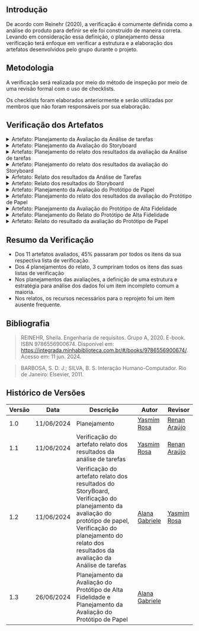 ## Introdução

De acordo com Reinehr (2020), a verificação é comumente definida como a análise do produto para definir se ele foi construído de maneira correta. Levando em consideração essa definição, o planejamento dessa verificação terá enfoque em verificar a estrutura e a elaboração dos artefatos desenvolvidos pelo grupo durante o projeto.

## Metodologia

A verificação será realizada por meio do método de inspeção por meio de uma revisão formal com o uso de checklists.

Os checklists foram elaborados anteriormente e serão utilizadas por membros que não foram responsáveis por sua elaboração.

## Verificação dos Artefatos

<details>
<summary>Artefato: Planejamento da Avaliação da Análise de tarefas</summary>

O responsável pela verificação deste artefato é o <b>Yasmim Rosa</b> o checklist foi elaborado pelo <b>Marco Tulio </b>

<h2> Checklist </h2>
<p> Na tabela 1, está o checklist com suas devidas respostas: </p>

<font size="2"><p style="text-align: center"> Checklist de Verificação do Planejamento da Avaliação da Análise de tarefas </font>

<table>
  <thead>
    <tr>
      <th>Questão</th>
      <th>Resposta (Sim / Não / Incompleto)</th>
      <th>Rastreabilidade</th>
      <th>Captura de Tela</th>
    </tr>
  </thead>
  <tbody>
    <tr>
      <td>1. O framework utilizado foi o DECIDE?</td>
      <td>Sim</td>
      <td>Item 11.8, página 279 e 280, SIMONE DINIZ JUNQUEIRO BARBOSA, BRUNO SANTANA DA SILVA, Interação Humano-Computador, 1a. Edição.</td>
      <td> <a href="../prints/PlanejamentoAvaliacaoTarefas_1.jpeg">Página 279</a> </td>
    </tr>
    <tr>
      <td>2. O(s) objetivo(s) foi/foram declarado(s) respeitando àqueles definidos por Sharp et al.? </td>
      <td>Sim</td>
      <td>Item 11, página 261, SIMONE DINIZ JUNQUEIRO BARBOSA, BRUNO SANTANA DA SILVA, Interação Humano-Computador, 1a. Edição.</td>
      <td> <a href="../prints/PlanejamentoAvaliacaoTarefas_2.jpeg">Página 261</a> </td>
    </tr>
    <tr>
      <td>3. Define como serão tratadas as questões éticas?</td>
      <td>Sim</td>
      <td>Item 11.7.2, página 275, SIMONE DINIZ JUNQUEIRO BARBOSA, BRUNO SANTANA DA SILVA, Interação Humano-Computador, 1a. Edição.</td>
      <td> <a href="../prints/PlanejamentoAvaliacaoTarefas_3.jpeg">Página 275</a> </td>
    </tr>
    <tr>
      <td>4. Planeja a realização do teste piloto bem como uma data para realização? 
     </td>
      <td>Sim</td>
      <td>Item 11.7.2, página 276, SIMONE DINIZ JUNQUEIRO BARBOSA, BRUNO SANTANA DA SILVA, Interação Humano-Computador, 1a. Edição.</td>
      <td> <a href="../prints/PlanejamentoAvaliacaoTarefas_4.jpeg">Página 276</a> </td>
    </tr>
    <tr>
      <td>5. Foi planejado como identificar e administrar as questões práticas da avaliação?
    </td>
      <td>Sim</td>
      <td>Item 11.7.2, página 275, SIMONE DINIZ JUNQUEIRO BARBOSA, BRUNO SANTANA DA SILVA, Interação Humano-Computador, 1a. Edição.</td>
    </tr>
    <td> <a href="../prints/PlanejamentoAvaliacaoTarefas_5.jpeg">Página 275</a> </td>
    <tr>
      <td>6. Está especificado como os dados serão
tratados e como serão apresentados? </td>
      <td>Sim</td>
      <td>Item 11.7.4, página 278, SIMONE DINIZ JUNQUEIRO BARBOSA, BRUNO SANTANA DA SILVA, Interação Humano-Computador, 1a. Edição.</td>
      <td> <a href="../prints/PlanejamentoAvaliacaoTarefas_6.jpeg">Página 278</a> </td>
    </tr>
  </tbody>
</table>

<font size="2"><p style="text-align: center">Fonte: <a href=""> Marco Tulio </a></p></font>

<h2>Sugestões de Melhoria</h2>

<p> No tópico de questões práticas poderia haver uma separação entre as perguntas a serem realizadas entre perguntas para confirmação do perfil do usuário e perguntas sobre a avaliação. Inserir a data no plnajemanto de teste piloto também seria interessante.</p>

<h3> Vídeo da Verificação </h3>
<iframe width="560" height="315" src="https://www.youtube.com/embed/kNLpvfIAuww?si=Bkn2eSBB-rzlKnkh" title="YouTube video player" frameborder="0" allow="accelerometer; autoplay; clipboard-write; encrypted-media; gyroscope; picture-in-picture; web-share" referrerpolicy="strict-origin-when-cross-origin" allowfullscreen></iframe>

</details>

<details>
    <summary>Artefato: Planejamento da Avaliação do Storyboard </summary>

O responsável pela verificação deste artefato é o <b>Marco Tulio</b> o checklist foi elaborado pela <b>Alana Gabriele </b>

<h2> Checklist </h2>
<p> Na tabela 2, está o checklist com suas devidas respostas: </p>

<font size="2"><p style="text-align: center"> Tabela 2 - Checklist de Verificação do Planejamento da Avaliação do Storyboard </font>

  <table>
  <thead>
    <tr>
      <th>Questão</th>
      <th>Resposta (Sim / Não / Incompleto)</th>
      <th>Rastreabilidade<th>
      <th>Captura de Tela<th>
    </tr>
  </thead>
  <tbody>
    <tr>
      <td>1. Está seguindo o framework DECIDE?</td>
      <td>Sim</td>
      <td>Item 11.8, página 279 e 280, SIMONE DINIZ JUNQUEIRO BARBOSA, BRUNO SANTANA DA SILVA, Interação Humano-Computador, 1a. Edição.</td>
      <td></td>
      <td><a href="../prints/PlanejamentoStoryboard1.png">Imagem</a></td>
    </tr>
    <tr>
      <td>2. Os objetivos da avaliação do storyboard foram claramente definidos?</td>
      <td>Sim</td>
      <td>Item 11.8, página 280, SIMONE DINIZ JUNQUEIRO BARBOSA, BRUNO SANTANA DA SILVA, Interação Humano-Computador, 1a. Edição.</td>
      <td></td>
      <td>  <a href="../prints/PlanejamentoStoryboard2.png">Imagem</a> </td>
    </tr>
    <tr>
      <td>3. O número dos participantes selecionados para a avaliação são suficientes para obter resultados representativos e confiáveis?</td>
      <td>sim</td>
      <td>Item 11.8, página 280, SIMONE DINIZ JUNQUEIRO BARBOSA, BRUNO SANTANA DA SILVA, Interação Humano-Computador, 1a. Edição.</td>
      <td></td>
      <td>  <a href="../prints/PlanejamentoStoryboard3.png">Imagem</a> </td>
    </tr>
    <tr>
      <td>4. As questões éticas foram abordadas, garantindo o consentimento informado dos participantes?
     </td>
      <td>Sim</td>
      <td>Item 11.8, página 280, SIMONE DINIZ JUNQUEIRO BARBOSA, BRUNO SANTANA DA SILVA, Interação Humano-Computador, 1a. Edição.</td>
      <td></td>
      <td>  <a href="../prints/PlanejamentoStoryboard4.png">Imagem</a> </td>
    </tr>
    <tr>
      <td>5. As questões específicas que a avaliação pretender responder foram identificadas?
      </td>
      <td>sim</td>
      <td>Item 11.8, página 280, SIMONE DINIZ JUNQUEIRO BARBOSA, BRUNO SANTANA DA SILVA, Interação Humano-Computador, 1a. Edição.</td>
      ß<td></td>
      <td>  <a href="../prints/PlanejamentoStoryboard6.png">Imagem</a> </td>
    </tr>
    <tr>
      <td>6. Foi realizado o teste piloto para testar previamente o ambiente e os materiais? </td>
      <td>Sim</td>
      <td>Item 11.7, página 275, SIMONE DINIZ JUNQUEIRO BARBOSA, BRUNO SANTANA DA SILVA, Interação Humano-Computador, 1a. Edição.</td>
      <td></td>
      <td>  <a href="../prints/PlanejamentoStoryboard5.png">Imagem</a> </td>
    </tr>
  </tbody>
</table>

<font size="2"><p style="text-align: center">Fonte: <a href=""> Alana Gabriele </a></p></font>

  <thead>
    <tr>
      <th>Questão</th>
      <th>Resposta (Sim / Não / Incompleto)</th>
    </tr>
  </thead>
  <tbody>
    <tr>
      <td>1. Está seguindo o framework DECIDE?
      </td>
      <td>Sim</td>
    </tr>
    <tr>
      <td>2. Os objetivos da avaliação do storyboard foram claramente definidos?</td>
      <td>Sim</td>
    </tr>
    <tr>
      <td>3. O número dos participantes selecionados para a avaliação são suficientes para obter resultados representativos e confiáveis?</td>
      <td>Não</td>
    </tr>
    <tr>
      <td>4. As questões éticas foram abordadas, garantindo o consentimento informado dos participantes?
     </td>
      <td>Sim</td>
    </tr>
    <tr>
      <td>5. As questões específicas que a avaliação pretender responder foram identificadas?
      </td>
      <td>Sim</td>
    </tr>
    <tr>
      <td>6. Foi realizado o teste piloto para testar previamente o ambiente e os materiais? </td>
      <td>Sim</td>
    </tr>
  </tbody>
</table>

<font size="2"><p style="text-align: center">Fonte: <a href=""> Alana Gabriele </a></p></font>

<h2>Sugestões de Melhoria</h2>
<p>sem sugestões.</p>

<h3> Vídeo da Verificação </h3>

<iframe width="560" height="315" src="https://www.youtube.com/embed/gOuCs3w0D9Y?si=lf3ho3P1oc7At6dM" title="YouTube video player" frameborder="0" allow="accelerometer; autoplay; clipboard-write; encrypted-media; gyroscope; picture-in-picture; web-share" referrerpolicy="strict-origin-when-cross-origin" allowfullscreen></iframe>

</details>

<details>
    <summary> Artefato: Planejamento do relato dos resultados da avaliação da Análise de tarefas </summary>
    O responsável pela verificação deste artefato é a <b>Marco Tulio</b> o checklist foi elaborado pelo <b>Pedro Henrique. </b>

<h2> Checklist </h2>
  <p> Na tabela 3, está o checklist com suas devidas respostas: </p>

<font size="2"><p style="text-align: center"> Tabela 4 - Checklist de Verificação do Planejamento do relato dos resultados da avaliação do Storyboard </font>

 <table>
  <thead>
    <tr>
      <th>Questão</th>
      <th>Resposta (Sim / Não / Incompleto)</th>
    </tr>
  </thead>
  <tbody>
    <tr>
      <td>1. A estrutura geral do relato é a mesma definida no planejamento mas de maneira detalhada com instruções?</td>
      <td>Sim</td>
    </tr>
    <tr>
      <td>2. A metodologia da avaliação foi definida?
      </td>
      <td>Sim</td>
    </tr>
    <tr>
      <td>3. O processo de avaliação foi revisado para identificar eficiência?
      </td>
      <td>Sim</td>
    </tr>
    <tr>
      <td>4. Os métodos de análise dos dados coletados foram definidos?  </td>
      <td>Sim</td>
    </tr>
    <tr>
      <td>5. Os próximos passos após a apresentação dos resultados foram planejados?  </td>
      <td>Sim</td>
    </tr>
  </tbody>
</table>

<font size="2"><p style="text-align: center">Fonte: <a href=""> Pedro Henrique </a></p></font>

<h2>Sugestões de Melhoria</h2>

<p> Nenhuma sugestão de melhoria necessária. </p>
<iframe width="560" height="315" src="https://www.youtube.com/embed/fvOrX7tJolk?si=N5JQexjaCr_Uln20" title="YouTube video player" frameborder="0" allow="accelerometer; autoplay; clipboard-write; encrypted-media; gyroscope; picture-in-picture; web-share" referrerpolicy="strict-origin-when-cross-origin" allowfullscreen></iframe>

</details>

<details>
    <summary>Artefato: Planejamento do relato dos resultados da avaliação do Storyboard 
</summary>
O responsável pela verificação deste artefato é o <b>Marco Tulio</b> o checklist foi elaborado pelo <b>Pedro Henrique</b>

  <h2> Checklist </h2>
  <p> Na tabela 4, está o checklist com suas devidas respostas: </p>

<font size="2"><p style="text-align: center"> Tabela 4 - Checklist de Verificação do Planejamento do relato dos resultados da avaliação do Storyboard </font>

 <table>
  <thead>
    <tr>
      <th>Questão</th>
      <th>Resposta (Sim / Não / Incompleto)</th>
    </tr>
  </thead>
  <tbody>
    <tr>
      <td>1. A estrutura geral do relato é a mesma definida no planejamento mas de maneira detalhada com instruções?</td>
      <td>Sim</td>
    </tr>
    <tr>
      <td>2. A metodologia da avaliação foi definida?
      </td>
      <td>Sim</td>
    </tr>
    <tr>
      <td>3. O processo de avaliação foi revisado para identificar eficiência?
      </td>
      <td>Sim</td>
    </tr>
    <tr>
      <td>4. Os métodos de análise dos dados coletados foram definidos?  </td>
      <td>Sim</td>
    </tr>
    <tr>
      <td>5. Os próximos passos após a apresentação dos resultados foram planejados?  </td>
      <td>Sim</td>
    </tr>
  </tbody>
</table>

<font size="2"><p style="text-align: center">Fonte: <a href=""> Pedro Henrique </a></p></font>

  <h2>Sugestões de Melhoria</h2>

<p> O artefato foi bem desenvolvido, portanto não há sugestões de melhoria </p>

<iframe width="560" height="315" src="https://www.youtube.com/embed/JYLSvJ6sNc8" title="YouTube video player" frameborder="0" allow="accelerometer; autoplay; clipboard-write; encrypted-media; gyroscope; picture-in-picture; web-share" referrerpolicy="strict-origin-when-cross-origin" allowfullscreen></iframe>

</details>

<details>
    <summary> Arfetato: Relato dos resultados da Análise de Tarefas </summary>

O responsável pela verificação deste artefato é a <b>Yasmim Rosa</b> o checklist foi elaborado pelo <b>Gustavo Alves</b>

  <h2> Checklist </h2>
  <p> Na tabela 5, está o checklist com suas devidas respostas: </p>

<font size="2"><p style="text-align: center"> Tabela 5 - Checklist de Verificação do Relato dos resultados da Análise de Tarefas </font>

<table>
  <thead>
    <tr>
      <th>Questão</th>
      <th>Resposta (Sim / Não / Incompleto)</th>
    </tr>
  </thead>
  <tbody>
    <tr>
      <td>1. Há uma explicação de como os resultados serão utilizados?</td>
      <td> Não </td>
    </tr>
    <tr>
      <td>2. É citado sobre quais foram os instrumentos utilizados para a avaliação? (questionários, roteiros de entrevista, etc.)
</td>
      <td>Sim</td>
    </tr>
    <tr>
      <td>3. O perfil dos participantes é representativo do público-alvo? </td>
      <td>Sim</td>
    </tr>
    <tr>
      <td>4. As questões éticas relacionadas aos participantes foram abordadas?
</td>
      <td>Não</td>
    </tr>
    <tr>
      <td>5.O feedback foi analisado para identificar tendências e padrões comuns? </td>
      <td>Incompleto</td>
    </tr>
    <tr>
      <td>6. Existe um cronograma para possíveis melhorias? </td>
      <td>Não</td>
    </tr>
  </tbody>
</table>

<font size="2"><p style="text-align: center">Fonte: <a href=""> Gustavo Alves </a></p></font>

<h2>Sugestões de Melhoria</h2>

<p> Na secção de "Sugestões de Melhoria" em todos os casos, o foco é na interatividade com o sistema e não o HTA em si, além disso depois das entrevistas realizadas podia ter um tópico que tivesse uma resumo sobre os que os usuários disseram de maneira geral. </p>
<p> Não tem um tópico de reprojeto ou planejamento que cobrisse as melhorias levantadas. </p>
<p> Seria também interessante, se informassem de maneira narrativa que o participante aceitou o TCLE e informações gerais da entrevista. </p>

<iframe width="560" height="315" src="https://www.youtube.com/embed/MNmG_JjXh54" title="YouTube video player" frameborder="0" allow="accelerometer; autoplay; clipboard-write; encrypted-media; gyroscope; picture-in-picture; web-share" referrerpolicy="strict-origin-when-cross-origin" allowfullscreen></iframe>

</details>

<details>
    <summary> Artefato: Relato dos resultados do Storyboard  </summary>
    O responsável pela verificação deste artefato é a <b>Yasmim Rosa</b> o checklist foi elaborado pelo <b>Gustavo Alves</b>

    <h2> Checklist </h2>

  <p> Na tabela 6, está o checklist com suas devidas respostas: </p>

<font size="2"><p style="text-align: center"> Tabela 6 - Checklist de Verificação do Relato dos resultados do Storyboard </font>

  <table>
  <thead>
    <tr>
      <th>Questão</th>
      <th>Resposta (Sim / Não / Incompleto)</th>
      <th>Rastreabilidade</th>
      <th>Captura de Tela</th>
    </tr>
  </thead>
  <tbody>
    <tr>
      <td>1. Há uma explicação de como os resultados serão utilizados?</td>
      <td>Sim</td>
      <td>Item 8.4.3, página 279, SIMONE DINIZ JUNQUEIRO BARBOSA, BRUNO SANTANA DA SILVA, Interação Humano-Computador, 1a. Edição.</td>
      <td><a href="../prints/resultado_analise_tarefas_1.png">Página 180</a></td>
    </tr>
    <tr>
      <td>2. É citado sobre quais foram os instrumentos utilizados para a avaliação? (questionários, roteiros de entrevista)</td>
      <td>Sim</td>
      <td>Item 11.6, página 272, SIMONE DINIZ JUNQUEIRO BARBOSA, BRUNO SANTANA DA SILVA, Interação Humano-Computador, 1a. Edição.</td>
      <td><a href="../prints/resultado_analise_tarefas_2.png">Página 272</a></td>
    </tr>
    <tr>
      <td>3. O perfil dos participantes é representativo do público-alvo?</td>
      <td>Sim</td>
      <td>Item 7.5.2, página 151 - 152, SIMONE DINIZ JUNQUEIRO BARBOSA, BRUNO SANTANA DA SILVA, Interação Humano-Computador, 1a. Edição.</td>
      <td><a href="../prints/resultado_analise_tarefas_3.png">Página 151 - 152</a></td>
    </tr>
    <tr>
      <td>4. As respostas dos usuários foram analisadas para identificar padrões e tendências comuns?</td>
      <td>Sim</td>
      <td>Item 7.5.5.5, página 158, SIMONE DINIZ JUNQUEIRO BARBOSA, BRUNO SANTANA DA SILVA, Interação Humano-Computador, 1a. Edição.</td>
      <td><a href="../prints/resultado_analise_tarefas_3.png">Página 158</a></td>
    </tr>
    <tr>
      <td>5. As questões éticas relacionadas aos participantes foram abordadas?</td>
      <td>Sim</td>
      <td>Item 7.4, página 141, SIMONE DINIZ JUNQUEIRO BARBOSA, BRUNO SANTANA DA SILVA, Interação Humano-Computador, 1a. Edição.</td>
      <td><a href="../prints/resultado_analise_tarefas_6.png">Página 141</a></td>
    </tr>
    <tr>
      <td>6.  Os recursos necessários (tempo, orçamento, avaliador) para implementar as melhorias estão identificados?</td>
      <td>Não</td>
      <td>Item 11.7.2, página 273, SIMONE DINIZ JUNQUEIRO BARBOSA, BRUNO SANTANA DA SILVA, Interação Humano-Computador, 1a. Edição.</td>
      <td><a href="../prints/resultado_storyboard_6.png">Página 275</a></td>
    </tr>
    <tr>
      <td>7.  Foram implementadas alterações ou ajustes no storyboard em função de insights obtidos ou desafios encontrados durante a avaliação?</td>
      <td>Não</td>
      <td>Item 6.3.4, página 121 - 122, SIMONE DINIZ JUNQUEIRO BARBOSA, BRUNO SANTANA DA SILVA, Interação Humano-Computador, 1a. Edição.</td>
      <td><a href="../prints/resultado_storyboard_7.png">Página 121 - 122</a></td>
    </tr>
  </tbody>
</table>

<font size="2"><p style="text-align: center">Fonte: <a href=""> Gustavo Alves </a></p></font>

<h2>Sugestões de Melhoria</h2>

<p> Com as informações obtidas, o planejamento do reprojeto deveria ser mais palpável ao invés de uma simples lista, nos storyboards com necessidade de mudança não foram planejados períodos para realização delas. </p>

<h2>Gravação</h2>

<iframe width="560" height="315" src="https://www.youtube.com/embed/gaWqqQc8fCQ?si=bbA0gYApNoA37U7k" title="YouTube video player" frameborder="0" allow="accelerometer; autoplay; clipboard-write; encrypted-media; gyroscope; picture-in-picture; web-share" referrerpolicy="strict-origin-when-cross-origin" allowfullscreen></iframe>

</details>

<details>
    <summary> Artefato: Planejamento da Avaliação do Protótipo de Papel 
 </summary>

O responsável pela verificação deste artefato é a <b>Alana Gabriele</b> o checklist foi elaborado pela <b>Yasmim Rosa</b>

    <h2> Checklist </h2>

  <p> Na tabela 7, está o checklist com suas devidas respostas: </p>

<font size="2"><p style="text-align: center"> Tabela 7 - Checklist de Verificação do Planejamento da Avaliação do Protótipo de Papel </font>

  <table>
  <thead>
    <tr>
      <th>Questão</th>
      <th>Resposta (Sim / Não / Incompleto)</th>
      <th>Rastreabilidade<th>
      <th>Captura de Tela<th>
    </tr>
  </thead>
  <tbody>
    <tr>
      <td>1. Utiliza o framework DECIDE?
      </td>
      <td>Sim</td>
      <td>Item 11.8, página 280, SIMONE DINIZ JUNQUEIRO BARBOSA, BRUNO SANTANA DA SILVA, Interação Humano-Computador, 1a. Edição.</td>
      <td></td>
      <td> <a href="../prints/PlanejamentoAvaliacaoPrototipoPapel_1.png">Página 280</a> </td>
    </tr>
    <tr>
      <td>2. O(s) objetivo(s) foi/foram declarado(s) respeitando àqueles definidos por Sharp et al.?
        </td>
      <td>Sim</td>
      <td>Item 11.2, página 264, SIMONE DINIZ JUNQUEIRO BARBOSA, BRUNO SANTANA DA SILVA, Interação Humano-Computador, 1a. Edição.</td>
      <td></td>
      <td> <a href="../prints/PlanejamentoAvaliacaoPrototipoPapel_2.png">Página 264</a> </td>
    </tr>
    <tr>
      <td>3. As perguntas exploratórias foram definidas com base no(s) objetivo(s) escolhido(s) de forma a serem respondidas ao fim da avaliação?
    </td>
      <td>Sim</td>
      <td>Item 11.2, página 266, SIMONE DINIZ JUNQUEIRO BARBOSA, BRUNO SANTANA DA SILVA, Interação Humano-Computador, 1a. Edição.</td>
      <td></td>
      <td> <a href="../prints/PlanejamentoAvaliacaoPrototipoPapel_3.png">Página 266</a> </td>
    </tr>
    <tr>
      <td>4. As questões práticas incluem etapas de preparação, recrutamento, organização temporal e espacial (cronograma e locais para realização) bem como o roteiro a ser utilizado? </td>
      <td>Sim</td>
      <td>Item 11.7, página 275, SIMONE DINIZ JUNQUEIRO BARBOSA, BRUNO SANTANA DA SILVA, Interação Humano-Computador, 1a. Edição.</td>
      <td></td>
      <td> <a href="../prints/PlanejamentoAvaliacaoPrototipoPapel_4.png">Página 275</a> </td>
    </tr>
    <tr>
      <td>5. São considerados os aspectos éticos para realização? É indicado em qual momento será introduzido ao participante durante a execução da avaliação?
     </td>
      <td>Sim</td>
      <td>Item 7.4, página 140, SIMONE DINIZ JUNQUEIRO BARBOSA, BRUNO SANTANA DA SILVA, Interação Humano-Computador, 1a. Edição.</td>
      <td></td>
      <td> <a href="../prints/PlanejamentoAvaliacaoPrototipoPapel_5.png">Página 140</a> </td>
    </tr>
    <tr>
      <td>6. É definida uma estrutura para apresentação dos dados bem como a estratégia a ser utilizada para análise dos dados?
      </td>
      <td>Incompleto</td>
      <td>Item 11.7, página 279, SIMONE DINIZ JUNQUEIRO BARBOSA, BRUNO SANTANA DA SILVA, Interação Humano-Computador, 1a. Edição.</td>
      <td></td>
      <td> <a href="../prints/PlanejamentoAvaliacaoPrototipoPapel_6.png">Página 279</a> </td>
    </tr>
    <tr>
      <td>7. O teste piloto foi realizado e ajustes realizados para um melhor andamento da avaliação?
      </td>
      <td>Sim</td>
      <td>Item 11.7.2, página 276, SIMONE DINIZ JUNQUEIRO BARBOSA, BRUNO SANTANA DA SILVA, Interação Humano-Computador, 1a. Edição.</td>
      <td></td>
      <td> <a href="../prints/PlanejamentoAvaliacaoPrototipoPapel_6.png">Página 276</a> </td>
    </tr>
  </tbody>
</table>

<font size="2"><p style="text-align: center">Fonte: <a href=""> Yasmim Rosa </a></p></font>

<h2>Sugestões de Melhoria</h2>

<p> Colocar a estratégia a ser utilizada para análise dos dados. </p>

<h2>Gravação</h2>
<iframe width="560" height="315" src="https://www.youtube.com/embed/OlfXVFLMbdk?si=4VQbS6xwJqYmcywr" title="YouTube video player" frameborder="0" allow="accelerometer; autoplay; clipboard-write; encrypted-media; gyroscope; picture-in-picture; web-share" referrerpolicy="strict-origin-when-cross-origin" allowfullscreen></iframe>
</details>

<details>
    <summary> Artefato: Planejamento do relato dos resultados da avaliação do Protótipo de Papel
 </summary>
 O responsável pela verificação deste artefato é o <b>Yasmim Rosa</b> o checklist foi elaborado pelo <b>Marco Tulio</b>

<h2> Checklist </h2>
  <p> Na tabela 8, está o checklist com suas devidas respostas: </p>

<font size="2"><p style="text-align: center"> Tabela 8 - Checklist de Verificação do Planejamento do relato dos resultados da avaliação do Protótipo de Papel </font>

  <table>
  <thead>
    <tr>
       <th>Questão</th>
      <th>Resposta (Sim / Não / Incompleto)</th>
      <th>Rastreabilidade</th>
      <th>Captura de Tela</th>
    </tr>
  </thead>
  <tbody>
    <tr>
      <td>1. Utiliza a estrutura definida no planejamento da avaliação?
      </td>
      <td>Sim</td>
      <td>Item 11.8, página 280, SIMONE DINIZ JUNQUEIRO BARBOSA, BRUNO SANTANA DA SILVA, Interação Humano-Computador, 1a. Edição.</td>
      <td> <a href="../prints/PlanejamentoRelatoPrototipoPapel_1.jpeg">Página 280</a> </td>
    </tr>
    <tr>
      <td>2. Dedida uma secção para análise de dados dos participantes bem como uma explicação de como deve ser realizado?
        </td>
      <td>Sim</td>
      <td>Item 12.2.3, página 319, SIMONE DINIZ JUNQUEIRO BARBOSA, BRUNO SANTANA DA SILVA, Interação Humano-Computador, 1a. Edição.</td>
      <td> <a href="../prints/PlanejamentoRelatoPrototipoPapel_2.jpeg">Página 319</a> </td>
    </tr>
    <tr>
      <td>3. Dedica uma secção para relato da interpretação e análise dos dados bem como uma explicação de como deve ser realizado?
    </td>
      <td>Sim</td>
      <td>Item 12.2.3, página 319, SIMONE DINIZ JUNQUEIRO BARBOSA, BRUNO SANTANA DA SILVA, Interação Humano-Computador, 1a. Edição.</td>
      <td> <a href="../prints/PlanejamentoRelatoPrototipoPapel_3.jpeg">Página 319</a> </td>
    </tr>
    <tr>
      <td>4. Introduz sobre a metodologia aplicada? </td>
      <td>Sim</td>
      <td>Item 12.2.3, página 319, SIMONE DINIZ JUNQUEIRO BARBOSA, BRUNO SANTANA DA SILVA, Interação Humano-Computador, 1a. Edição.</td>
      <td> <a href="../prints/PlanejamentoRelatoPrototipoPapel_4.jpeg">Página 319</a> </td>
    </tr>
    <tr>
      <td>5. Possui uma secção dedicada a sugestões de correções?
     </td>
      <td>Sim</td>
      <td>Item 12.2.3, página 319, SIMONE DINIZ JUNQUEIRO BARBOSA, BRUNO SANTANA DA SILVA, Interação Humano-Computador, 1a. Edição.</td>
      <td> <a href="../prints/PlanejamentoRelatoPrototipoPapel_5.jpeg">Página 319</a> </td>
    </tr>
  </tbody>
</table>

<font size="2"><p style="text-align: center">Fonte: <a href=""> Marco Tulio </a></p></font>

<h2>Sugestões de Melhoria</h2>
<p> No tópico "método" poderia falar da metodologia da avaliação ao invés do método de construção do artefato.</p>

<h3> Vídeo da Verificação </h3>
<iframe width="560" height="315" src="https://www.youtube.com/embed/PyayC9zMv3U?si=nTiwDyFsCaoAWK3z" title="YouTube video player" frameborder="0" allow="accelerometer; autoplay; clipboard-write; encrypted-media; gyroscope; picture-in-picture; web-share" referrerpolicy="strict-origin-when-cross-origin" allowfullscreen></iframe>

</details>

<details>
    <summary> Artefato: Planejamento da Avaliação do Protótipo de Alta Fidelidade
 </summary>
 O responsável pela verificação deste artefato é a <b>Alana Gabriele</b> o checklist foi elaborado pela <b>Yasmim Rosa</b>

<font size="2"><p style="text-align: center"> Tabela 9 - Checklist de Verificação do Planejamento da Avaliação do Protótipo de Alta Fidelidade </font>

  <table>
  <thead>
    <tr>
      <th>Questão</th>
      <th>Resposta (Sim / Não / Incompleto)</th>
      <th>Rastreabilidade<th>
      <th>Captura de Tela<th>
    </tr>
  </thead>
  <tbody>
    <tr>
      <td>1. Utiliza o framework DECIDE?
      </td>
      <td>Sim</td>
      <td>Item 11.8, página 280, SIMONE DINIZ JUNQUEIRO BARBOSA, BRUNO SANTANA DA SILVA, Interação Humano-Computador, 1a. Edição.</td>
      <td></td>
      <td> <a href="../printsPlanejamentoAvaliacaoPrototipoPapel_1.png">Página 280</a> </td>
    </tr>
    <tr>
      <td>2. O(s) objetivo(s) foi/foram declarado(s) respeitando àqueles definidos por Sharp et al.?
        </td>
      <td>Sim</td>
      <td>Item 11.2, página 264, SIMONE DINIZ JUNQUEIRO BARBOSA, BRUNO SANTANA DA SILVA, Interação Humano-Computador, 1a. Edição.</td>
      <td></td>
      <td> <a href="../printsPlanejamentoAvaliacaoPrototipoPapel_2.png">Página 264</a> </td>
    </tr>
    <tr>
      <td>3. As perguntas exploratórias foram definidas com base no(s) objetivo(s) escolhido(s) de forma a serem respondidas ao fim da avaliação?
    </td>
      <td>Sim</td>
      <td>Item 11.2, página 266, SIMONE DINIZ JUNQUEIRO BARBOSA, BRUNO SANTANA DA SILVA, Interação Humano-Computador, 1a. Edição.</td>
      <td></td>
      <td> <a href="../printsPlanejamentoAvaliacaoPrototipoPapel_3.png">Página 266</a> </td>
    </tr>
    <tr>
      <td>4. As questões práticas incluem etapas de preparação, recrutamento, organização temporal e espacial (cronograma e locais para realização) bem como o roteiro a ser utilizado? </td>
      <td>Sim</td>
      <td>Item 11.7, página 275, SIMONE DINIZ JUNQUEIRO BARBOSA, BRUNO SANTANA DA SILVA, Interação Humano-Computador, 1a. Edição.</td>
      <td></td>
      <td> <a href="../printsPlanejamentoAvaliacaoPrototipoPapel_4.png">Página 275</a> </td>
    </tr>
    <tr>
      <td>5. São considerados os aspectos éticos para realização? É indicado em qual momento será introduzido ao participante durante a execução da avaliação?
     </td>
      <td>Sim</td>
      <td>Item 7.4, página 140, SIMONE DINIZ JUNQUEIRO BARBOSA, BRUNO SANTANA DA SILVA, Interação Humano-Computador, 1a. Edição.</td>
      <td></td>
      <td> <a href="../printsPlanejamentoAvaliacaoPrototipoPapel_5.png">Página 140</a> </td>
    </tr>
    <tr>
      <td>6. É definida uma estrutura para apresentação dos dados bem como a estratégia a ser utilizada para análise dos dados?
      </td>
      <td>Incompleto</td>
      <td>Item 11.7, página 279, SIMONE DINIZ JUNQUEIRO BARBOSA, BRUNO SANTANA DA SILVA, Interação Humano-Computador, 1a. Edição.</td>
      <td></td>
      <td> <a href="../printsPlanejamentoAvaliacaoPrototipoPapel_6.png">Página 279</a> </td>
    </tr>
    <tr>
      <td>7. O teste piloto foi realizado e ajustes realizados para um melhor andamento da avaliação?
      </td>
      <td>Incompleto</td>
      <td>Item 11.7.2, página 276, SIMONE DINIZ JUNQUEIRO BARBOSA, BRUNO SANTANA DA SILVA, Interação Humano-Computador, 1a. Edição.</td>
      <td></td>
      <td> <a href="../printsPlanejamentoAvaliacaoPrototipoPapel_6.png">Página 276</a> </td>
    </tr>
  </tbody>
</table>

<font size="2"><p style="text-align: center">Fonte: <a href=""> Yasmim Rosa </a></p></font>

<h2>Sugestões de Melhoria</h2>
<p>Adicionar a estratégia a ser utilizada para análise dos dados e realizar a gravação do teste piloto </p>

<h2>Gravação</h2>
<iframe width="560" height="315" src="https://www.youtube.com/embed/R4FKHTwiY2E?si=DhBVV9-cBsJLPnLi" title="YouTube video player" frameborder="0" allow="accelerometer; autoplay; clipboard-write; encrypted-media; gyroscope; picture-in-picture; web-share" referrerpolicy="strict-origin-when-cross-origin" allowfullscreen></iframe>
</details>

<details>
    <summary> Artefato: Planejamento do Relato do Protótipo de Alta Fidelidade
 </summary>
  As perguntas foram elaboradas seguindo as definições e passos sugeridos por Barbosa e Silva (2011) no capítulo 11 chamado de "Planejamento da Avaliação de IHC", em especial o tópico Consolidação e Relato dos Resultados.

  <h2> Checklist </h2>

  <p> Na tabela 9, está o checklist elaborado: </p>

<font size="2"><p style="text-align: center"> Tabela 9 - Checklist de Verificação do Planejamento do Relato do Protótipo de Alta Fidelidade </font>

  <table>
  <thead>
    <tr>
      <th>Questão</th>
      <th>Resposta (Sim / Não / Incompleto)</th>
      <th>Rastreabilidade<th>
      <th>Captura de Tela<th>
    </tr>
  </thead>
  <tbody>
    <tr>
      <td>1. É separada os resultados de cada avaliação com as observações e resultados individuais em diferentes tópicos? </td>
      <td>Sim</td>
      <td>Item 11.7.5, página 279, SIMONE DINIZ JUNQUEIRO BARBOSA, BRUNO SANTANA DA SILVA, Interação Humano-Computador, 1a. Edição.</td>
      <td></td>
      <td> <a href="../prints/PlanejamentoRelatoPrototipoAltaFide_1.png">Página 279</a> </td>
    </tr>
    <tr>
      <td>2. Há um espaço para responder se as questões que motivaram o estudo são respondidas ou jutificada sua ausência de resposta? </td>
      <td>Sim</td>
      <td>Item 11.7.5, página 279, SIMONE DINIZ JUNQUEIRO BARBOSA, BRUNO SANTANA DA SILVA, Interação Humano-Computador, 1a. Edição.</td>
      <td></td>
      <td> <a href="../prints/PlanejamentoRelatoPrototipoAltaFide_2.png">Página 279</a> </td>
    </tr>
    <tr>
      <td>3. Os dados possui um espaço para os dados serem generalizados para identificar recorrências?</td>
      <td>Sim</td>
      <td>Item 11.7.5, página 279, SIMONE DINIZ JUNQUEIRO BARBOSA, BRUNO SANTANA DA SILVA, Interação Humano-Computador, 1a. Edição.</td>
      <td></td>
      <td> <a href="../prints/PlanejamentoRelatoPrototipoAltaFide_2.png">Página 279</a> </td>
    </tr>
    <tr>
      <td>4. A estrutura do relato segue um modelo de modo a incluir os objetivos, escopo, informações da avaliação, sumário dos dados encontrados e planejamento de reprojeto por exemplo? </td>
      <td>Incompleto</td>
      <td>Item 11.7.5 página 279, SIMONE DINIZ JUNQUEIRO BARBOSA, BRUNO SANTANA DA SILVA, Interação Humano-Computador, 1a. Edição.</td>
      <td></td>
      <td> <a href="../prints/PlanejamentoRelatoPrototipoAltaFide_5.png">Página 279</a> </td>
    </tr>
  </tbody>
</table>

<font size="2"><p style="text-align: center">Fonte: <a href=""> Yasmim Rosa </a></p></font>

<h2>Sugestões de Melhoria</h2>
<p>Definir um cronograma de reprojeto para possíveis ajustes após a avaliação.</p>

<h3> Vídeo da Verificação </h3>
<iframe width="560" height="315" src="https://www.youtube.com/embed/BooYuu5Nzx4?si=xyyhO8ZiwOEL0TuQ" title="YouTube video player" frameborder="0" allow="accelerometer; autoplay; clipboard-write; encrypted-media; gyroscope; picture-in-picture; web-share" referrerpolicy="strict-origin-when-cross-origin" allowfullscreen></iframe>

</details>

<details>
<summary> Arfetato: Relato do resultado da avaliação do Protótipo de Papel </summary>
As perguntas foram elaboradas seguindo as definições e passos sugeridos por Barbosa e Silva (2011) no capítulo 11 chamado de "Planejamento da Avaliação de IHC", em especial o tópico Consolidação e Relato dos Resultados.

  <h2> Checklist </h2>
  <p> Na tabela 10, está o checklist elaborado: </p>

<font size="2"><p style="text-align: center"> Tabela 10 - Checklist de Verificação do Relato do resultado da avaliação do Protótipo de Papel </font>

<table>
  <thead>
    <tr>
      <th>Questão</th>
      <th>Resposta (Sim / Não / Incompleto)</th>
      <th>Rastreabilidade</th>
      <th>Captura de Tela</th>
    </tr>
  </thead>
  <tbody>
    <tr>
      <td>1. Os resultados de cada indivíduo são combinados e analisados coletivamente?</td>
      <td>Sim</td>
      <td>Item 11.7.5, página 279, SIMONE DINIZ JUNQUEIRO BARBOSA, BRUNO SANTANA DA SILVA, Interação Humano-Computador, 1a. Edição.</td>
      <td><a href="../prints/relato_avaliacao_papel_1.png">Página 279</a></td>
    </tr>
    <tr>
      <td>2. É apresentado sobre qual a motivação da entrevista?</td>
      <td>Sim</td>
      <td>Item 11.7.5, página 279, SIMONE DINIZ JUNQUEIRO BARBOSA, BRUNO SANTANA DA SILVA, Interação Humano-Computador, 1a. Edição.</td>
      <td><a href="../prints/relato_avaliacao_papel_2.png">Página 279</a></td>
    </tr>
    <tr>
      <td>3. O perfil dos participantes é representativo do público-alvo?</td>
      <td>Não</td>
      <td>Item 7.5.2, página 151 - 152, SIMONE DINIZ JUNQUEIRO BARBOSA, BRUNO SANTANA DA SILVA, Interação Humano-Computador, 1a. Edição.</td>
      <td><a href="../prints/resultado_analise_tarefas_3.png">Página 151 - 152</a></td>
    </tr>
    <tr>
      <td>4. Existe um cronograma para possíveis melhorias?</td>
      <td>Sim</td>
      <td>Item 11.7, página 273, SIMONE DINIZ JUNQUEIRO BARBOSA, BRUNO SANTANA DA SILVA, Interação Humano-Computador, 1a. Edição.</td>
      <td><a href="../prints/resultado_analise_tarefas_6.png">Página 273</a></td>
    </tr>
  </tbody>
</table>
<font size="2"><p style="text-align: center">Fonte: <a href=""> Gustavo Alves </a></p></font>
<iframe width="560" height="315" src="https://www.youtube.com/embed/cETyYCCQ-hM?si=A8fgnR-HOOo9Kz_R" title="YouTube video player" frameborder="0" allow="accelerometer; autoplay; clipboard-write; encrypted-media; gyroscope; picture-in-picture; web-share" referrerpolicy="strict-origin-when-cross-origin" allowfullscreen></iframe>

</details>

## Resumo da Verificação
<ul>
<li>Dos 11 artefatos avaliados, 45% passaram por todos os itens da sua respectiva lista de verificação.</li>
<li>Dos 4 planejamentos do relato, 3 cumpriram todos os itens das suas listas de verificação</li>
<li>Nos planejamentos das avaliações, a definição de uma estrutura e estratégia para análise dos dados foi um item incompleto comum a maioria.</li>
<li>Nos relatos, os recursos necessários para o reprojeto foi um item ausente frequente.</li>
</ul>

## Bibliografia

> REINEHR, Sheila. Engenharia de requisitos. Grupo A, 2020. E-book. ISBN 9786556900674. Disponível em: https://integrada.minhabiblioteca.com.br/#/books/9786556900674/. Acesso em: 11 jun. 2024.

> BARBOSA, S. D. J.; SILVA, B. S. Interação Humano-Computador. Rio de Janeiro: Elsevier, 2011.

## Histórico de Versões

| Versão | Data       | Descrição                                                                                                                                                                                                            | Autor                                              | Revisor                                      |
| ------ | ---------- | -------------------------------------------------------------------------------------------------------------------------------------------------------------------------------------------------------------------- | -------------------------------------------------- | -------------------------------------------- |
| 1.0    | 11/06/2024 | Planejamento                                                                                                                                                                                                         | [Yasmim Rosa](https://github.com/yaskisoba)        | [Renan Araújo](https://github.com/renantfm4) |
| 1.1    | 11/06/2024 | Verificação do artefato relato dos resultados da análise de tarefas                                                                                                                                                  | [Yasmim Rosa](https://github.com/yaskisoba)        | [Renan Araújo](https://github.com/renantfm4) |
| 1.2    | 11/06/2024 | Verificação do artefato relato dos resultados do StoryBoard, Verificação do planejamento da avaliação do protótipo de papel, Verificação do planejamento do relato dos resultados da avaliação da Análise de tarefas | [Alana Gabriele](https://github.com/alanagabriele) | [Yasmim Rosa](https://github.com/yaskisoba)  |
| 1.3    | 26/06/2024 | Planejamento da Avaliação do Protótipo de Alta Fidelidade e Planejamento da Avaliação do Protótipo de Papel                                                                                                          | [Alana Gabriele](https://github.com/alanagabriele) |                                              |
